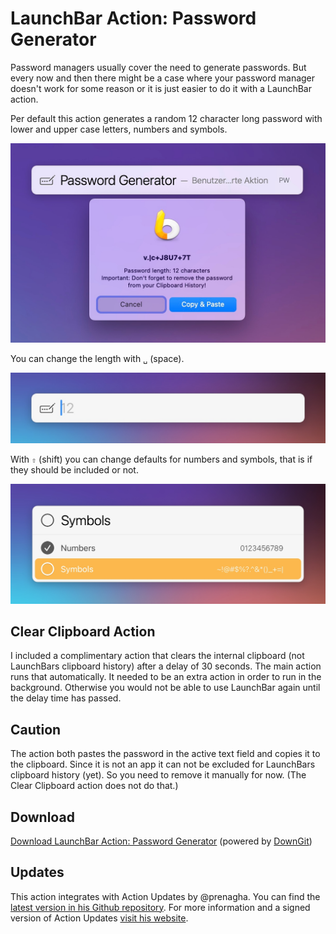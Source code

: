 # LaunchBar Action: Password Generator

Password managers usually cover the need to generate passwords. But every now and then there might be a case where your password manager doesn't work for some reason or it is just easier to do it with a LaunchBar action. 

Per default this action generates a random 12 character long password with lower and upper case letters, numbers and symbols. 

<img src="01.jpg" width="600"/> 

You can change the length with `␣` (space).

<img src="02.jpg" width="596"/>

With `⇧` (shift) you can change defaults for numbers and symbols, that is if they should be included or not.

<img src="03.jpg" width="600"/>

## Clear Clipboard Action

I included a complimentary action that clears the internal clipboard (not LaunchBars clipboard history) after a delay of 30 seconds. The main action runs that automatically. It needed to be an extra action in order to run in the background. Otherwise you would not be able to use LaunchBar again until the delay time has passed.

## Caution

The action both pastes the password in the active text field and copies it to the clipboard. Since it is not an app it can not be excluded for LaunchBars clipboard history (yet). So you need to remove it manually for now. (The Clear Clipboard action does not do that.)

## Download

[Download LaunchBar Action: Password Generator](https://minhaskamal.github.io/DownGit/#/home?url=https://github.com/Ptujec/LaunchBar/tree/master/Password-Generator) (powered by [DownGit](https://github.com/MinhasKamal/DownGit))

## Updates

This action integrates with Action Updates by @prenagha. You can find the [latest version in his Github repository](https://github.com/prenagha/launchbar). For more information and a signed version of Action Updates [visit his website](https://renaghan.com/launchbar/action-updates/).